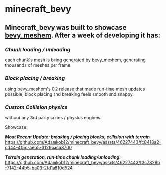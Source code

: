 # minecraft_bevy
## Minecraft_bevy was built to showcase [bevy_meshem](https://github.com/Adamkob12/bevy_meshem). After a week of developing it has:
### ***Chunk loading / unloading*** 
each chunk's mesh is being generated by bevy_meshem, generating thousands of meshes per frame.
### ***Block placing / breaking*** 
using bevy_meshem's 0.2 release that made run-time mesh updates possible, block placing and breaking feels smooth and snappy.
### ***Custom Collision physics*** 
without any 3rd party crates / physics engines.

Showcase:

***Most Recent Update: breaking / placing blocks, collision with terrain***
https://github.com/Adamkob12/minecraft_bevy/assets/46227443/fc8418a2-cd44-4f5c-aeb5-3129baca8700



***Terrain generation, run-time chunk loading/unloading:***
https://github.com/Adamkob12/minecraft_bevy/assets/46227443/f3c7828b-7142-44b5-ba03-2fd1a810d524

